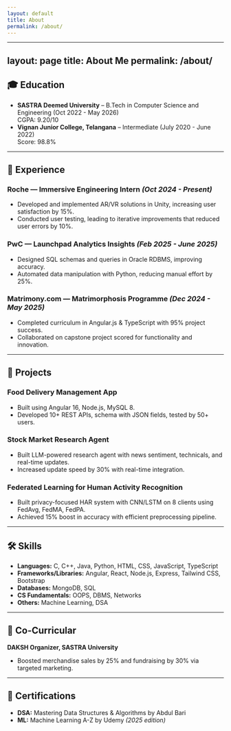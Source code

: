 ```yaml
---
layout: default
title: About
permalink: /about/
---
```


<!-- <link rel="stylesheet" href="assets/style.css">

<header>
  <h1>About Me</h1>
</header>

<nav>
  <a href="/">Home</a>
  <a href="/projects/">Projects</a>
  <a href="/about/">About</a>
  <a href="/contact/">Contact</a>
</nav> -->

---
layout: page
title: About Me
permalink: /about/
---

## 🎓 Education

- **SASTRA Deemed University** – B.Tech in Computer Science and Engineering (Oct 2022 - May 2026)  
  CGPA: 9.20/10  
- **Vignan Junior College, Telangana** – Intermediate (July 2020 - June 2022)  
  Score: 98.8%

---

## 💼 Experience

### Roche — Immersive Engineering Intern *(Oct 2024 - Present)*
- Developed and implemented AR/VR solutions in Unity, increasing user satisfaction by 15%.
- Conducted user testing, leading to iterative improvements that reduced user errors by 10%.

### PwC — Launchpad Analytics Insights *(Feb 2025 - June 2025)*
- Designed SQL schemas and queries in Oracle RDBMS, improving accuracy.
- Automated data manipulation with Python, reducing manual effort by 25%.

### Matrimony.com — Matrimorphosis Programme *(Dec 2024 - May 2025)*
- Completed curriculum in Angular.js & TypeScript with 95% project success.
- Collaborated on capstone project scored for functionality and innovation.

---

## 🔧 Projects

### Food Delivery Management App
- Built using Angular 16, Node.js, MySQL 8.
- Developed 10+ REST APIs, schema with JSON fields, tested by 50+ users.

### Stock Market Research Agent
- Built LLM-powered research agent with news sentiment, technicals, and real-time updates.
- Increased update speed by 30% with real-time integration.

### Federated Learning for Human Activity Recognition
- Built privacy-focused HAR system with CNN/LSTM on 8 clients using FedAvg, FedMA, FedPA.
- Achieved 15% boost in accuracy with efficient preprocessing pipeline.

---

## 🛠️ Skills

- **Languages:** C, C++, Java, Python, HTML, CSS, JavaScript, TypeScript  
- **Frameworks/Libraries:** Angular, React, Node.js, Express, Tailwind CSS, Bootstrap  
- **Databases:** MongoDB, SQL  
- **CS Fundamentals:** OOPS, DBMS, Networks  
- **Others:** Machine Learning, DSA

---

## 📌 Co-Curricular

**DAKSH Organizer, SASTRA University**  
- Boosted merchandise sales by 25% and fundraising by 30% via targeted marketing.

---

## 📜 Certifications

- **DSA:** Mastering Data Structures & Algorithms by Abdul Bari  
- **ML:** Machine Learning A-Z by Udemy *(2025 edition)*
<!-- 
<footer>
  © 2025 Siddhartha Koushik
</footer> -->
